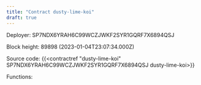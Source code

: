 ```yaml
---
title: "Contract dusty-lime-koi"
draft: true
---
```

Deployer: SP7NDX6YRAH6C99WCZJWKF2SYR1GQRF7X6894QSJ


 



Block height: 89898 (2023-01-04T23:07:34.000Z)

Source code: {{<contractref "dusty-lime-koi" SP7NDX6YRAH6C99WCZJWKF2SYR1GQRF7X6894QSJ dusty-lime-koi>}}

Functions:


